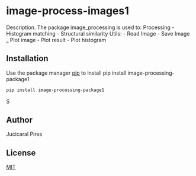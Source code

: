 # image-process-images1

Description. 
The package image_processing is used to:
Processing
	- Histogram matching
	- Structural similarity
Utils:
	- Read Image
	- Save Image
	_ Plot image
	- Plot result
	- Plot histogram

## Installation

Use the package manager [pip](https://pip.pypa.io/en/stable/) to install pip install image-processing-package1

```bash
pip install image-processing-package1
```
S

## Author
Jucicaral Pires
## License
[MIT](https://choosealicense.com/licenses/mit/)
